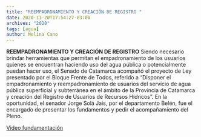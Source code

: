 ```yaml
---
title: "REEMPADRONAMIENTO Y CREACIÓN DE REGISTRO "
date: 2020-11-20T17:54:27-03:00
archives: "2020"
tags: [agua]
author: Melina Cano
---
```

**REEMPADRONAMIENTO Y CREACIÓN DE REGISTRO** 
Siendo necesario brindar herramientas que permitan el empadronamiento de los usuarios quienes se encuentran haciendo uso del agua pública o potencialmente puedan hacer uso, el Senado de Catamarca acompañó el proyecto de Ley presentado por el Bloque Frente de Todos, referido a “Disponer el empadronamiento y reempadronamiento de usuarios del servicio de agua pública superficial y subterránea en el ámbito de la Provincia de Catamarca y creación del Registro de Usuarios de Recursos Hídricos”.
En la oportunidad, el senador Jorge Solá Jais, por el departamento Belén, fue el encargado de presentar los fundamentos y pedir el acompañamiento del Pleno.

[Video fundamentación](https://www.facebook.com/senadocatamarca/videos/849156705854442)